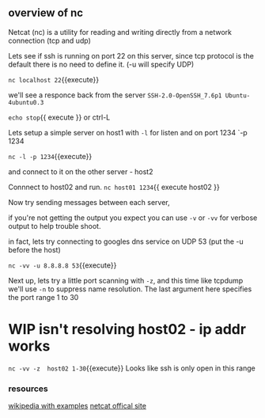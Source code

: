 ## overview of nc

Netcat (nc) is a utility for reading and writing directly from a network connection (tcp and udp)

Lets see if ssh is running on port 22 on this server, since tcp protocol is the default there is no need to define it. (-u will specify UDP)

`nc localhost 22`{{execute}}

we'll see a responce back from the server `SSH-2.0-OpenSSH_7.6p1 Ubuntu-4ubuntu0.3` 

`echo stop`{{ execute }} 
or ctrl-L



Lets setup a simple server on host1 with `-l` for listen and on port 1234 `-p 1234

`nc -l -p 1234`{{execute}}

and connect to it on the other server - host2

Connnect to host02 and run.
`nc host01 1234`{{ execute host02 }}

Now try sending messages between each server, 

if you're not getting the output you expect you can use `-v` or `-vv` for verbose output to help trouble shoot.

in fact, lets try connecting to  googles dns service on UDP 53 (put the -u before the host)

`nc -vv -u 8.8.8.8 53`{{execute}}

Next up, lets try a little port scanning with `-z`, and this time like tcpdump we'll use `-n` to suppress name resolution. The last argument here specifies the port range 1 to 30
# WIP isn't resolving host02 - ip addr works
`nc -vv -z  host02 1-30`{{execute}}
Looks like ssh is only open in this range


### resources

[wikipedia with examples](https://en.wikipedia.org/wiki/Netcat)
[netcat offical site](http://nc110.sourceforge.net/)
